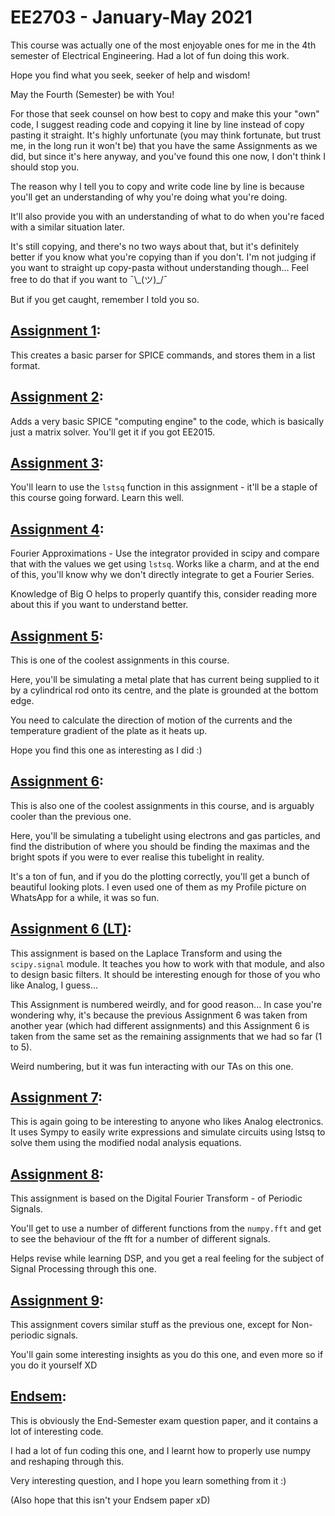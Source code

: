 # EE2703 - January-May 2021

This course was actually one of the most enjoyable ones for me in the 4th semester of Electrical Engineering. Had a lot of fun doing this work. 

Hope you find what you seek, seeker of help and wisdom!

May the Fourth (Semester) be with You!

For those that seek counsel on how best to copy and make this your "own" code, I suggest reading code and copying it line by line instead of copy pasting it straight. It's highly unfortunate (you may think fortunate, but trust me, in the long run it won't be) that you have the same Assignments as we did, but since it's here anyway, and you've found this one now, I don't think I should stop you.

The reason why I tell you to copy and write code line by line is because you'll get an understanding of why you're doing what you're doing. 

It'll also provide you with an understanding of what to do when you're faced with a similar situation later. 

It's still copying, and there's no two ways about that, but it's definitely better if you know what you're copying than if you don't. I'm not judging if you want to straight up copy-pasta without understanding though... Feel free to do that if you want to ¯\\\_(ツ)\_/¯ 

But if you get caught, remember I told you so.

## [Assignment 1](Assignment%201):

This creates a basic parser for SPICE commands, and stores them in a list format.

## [Assignment 2](Assignment%202):

Adds a very basic SPICE "computing engine" to the code, which is basically just a matrix solver. You'll get it if you got EE2015.

## [Assignment 3](Assignment%203):

You'll learn to use the `lstsq` function in this assignment - it'll be a staple of this course going forward. Learn this well.

## [Assignment 4](Assignment%204):

Fourier Approximations - Use the integrator provided in scipy and compare that with the values we get using `lstsq`. Works like a charm, and at the end of this, you'll know why we don't directly integrate to get a Fourier Series.

Knowledge of Big O helps to properly quantify this, consider reading more about this if you want to understand better.

## [Assignment 5](Assignment%205):

This is one of the coolest assignments in this course.

Here, you'll be simulating a metal plate that has current being supplied to it by a cylindrical rod onto its centre, and the plate is grounded at the bottom edge.

You need to calculate the direction of motion of the currents and the temperature gradient of the plate as it heats up.

Hope you find this one as interesting as I did :)

## [Assignment 6](Assignment%206):

This is also one of the coolest assignments in this course, and is arguably cooler than the previous one.

Here, you'll be simulating a tubelight using electrons and gas particles, and find the distribution of where you should be finding the maximas and the bright spots if you were to ever realise this tubelight in reality.

It's a ton of fun, and if you do the plotting correctly, you'll get a bunch of beautiful looking plots. I even used one of them as my Profile picture on WhatsApp for a while, it was so fun.

## [Assignment 6 (LT)](Assignment%206%20(LT)):

This assignment is based on the Laplace Transform and using the `scipy.signal` module. It teaches you how to work with that module, and also to design basic filters. It should be interesting enough for those of you who like Analog, I guess...

This Assignment is numbered weirdly, and for good reason... In case you're wondering why, it's because the previous Assignment 6 was taken from another year (which had different assignments) and this Assignment 6 is taken from the same set as the remaining assignments that we had so far (1 to 5).

Weird numbering, but it was fun interacting with our TAs on this one.

## [Assignment 7](Assignment%207):

This is again going to be interesting to anyone who likes Analog electronics. It uses Sympy to easily write expressions and simulate circuits using lstsq to solve them using the modified nodal analysis equations.

## [Assignment 8](Assignment%208):

This assignment is based on the Digital Fourier Transform - of Periodic Signals.

You'll get to use a number of different functions from the `numpy.fft` and get to see the behaviour of the fft for a number of different signals.

Helps revise while learning DSP, and you get a real feeling for the subject of Signal Processing through this one.

## [Assignment 9](Assignment%209):

This assignment covers similar stuff as the previous one, except for Non-periodic signals.

You'll gain some interesting insights as you do this one, and even more so if you do it yourself XD

## [Endsem](Endsem):

This is obviously the End-Semester exam question paper, and it contains a lot of interesting code.

I had a lot of fun coding this one, and I learnt how to properly use numpy and reshaping through this.

Very interesting question, and I hope you learn something from it :)

(Also hope that this isn't your Endsem paper xD)
